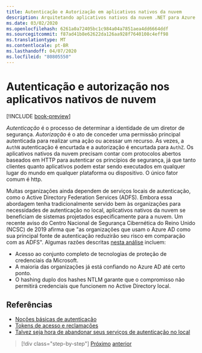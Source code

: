 ```yaml
---
title: Autenticação e Autorização em aplicativos nativos da nuvem
description: Arquitetando aplicativos nativos da nuvem .NET para Azure | Autenticação e Autorização em Aplicativos Nativos da Nuvem
ms.date: 03/02/2020
ms.openlocfilehash: 6261a0a72405bc1c984a04a7851aea4dd6664ddf
ms.sourcegitcommit: f87ad41b8e62622da126aa928f7640108c4eff98
ms.translationtype: MT
ms.contentlocale: pt-BR
ms.lasthandoff: 04/07/2020
ms.locfileid: "80805550"
---
```

# <a name="authentication-and-authorization-in-cloud-native-apps"></a>Autenticação e autorização nos aplicativos nativos de nuvem

[!INCLUDE [book-preview](../../../includes/book-preview.md)]

*Autenticação* é o processo de determinar a identidade de um diretor de segurança. *Autorização* é o ato de conceder uma permissão principal autenticada para realizar uma ação ou acessar um recurso. Às vezes, a `AuthN` autenticação é encurtada e a autorização é encurtada para `AuthZ`. Os aplicativos nativos da nuvem precisam contar com protocolos abertos baseados em HTTP para autenticar os princípios de segurança, já que tanto clientes quanto aplicativos podem estar sendo executados em qualquer lugar do mundo em qualquer plataforma ou dispositivo. O único fator comum é http.

Muitas organizações ainda dependem de serviços locais de autenticação, como o Active Directory Federation Services (ADFS). Embora essa abordagem tenha tradicionalmente servido bem às organizações para necessidades de autenticação no local, aplicativos nativos da nuvem se beneficiam de sistemas projetados especificamente para a nuvem. Um recente aviso do Centro Nacional de Segurança Cibernética do Reino Unido (NCSC) de 2019 afirma que "as organizações que usam o Azure AD como sua principal fonte de autenticação reduzirão seu risco em comparação com as ADFS". Algumas razões descritas [nesta análise](https://oxfordcomputergroup.com/resources/o365-security-native-cloud-authentication/) incluem:

- Acesso ao conjunto completo de tecnologias de proteção de credenciais da Microsoft.
- A maioria das organizações já está confiando no Azure AD até certo ponto.
- O hashing duplo dos hashes NTLM garante que o compromisso não permitirá credenciais que funcionem no Active Directory local.

## <a name="references"></a>Referências

- [Noções básicas de autenticação](https://docs.microsoft.com/azure/active-directory/develop/authentication-scenarios)
- [Tokens de acesso e reclamações](https://docs.microsoft.com/azure/active-directory/develop/access-tokens)
- [Talvez seja hora de abandonar seus serviços de autenticação no local](https://oxfordcomputergroup.com/resources/o365-security-native-cloud-authentication/)

>[!div class="step-by-step"]
>[Próximo](identity.md)
>[anterior](azure-active-directory.md)
